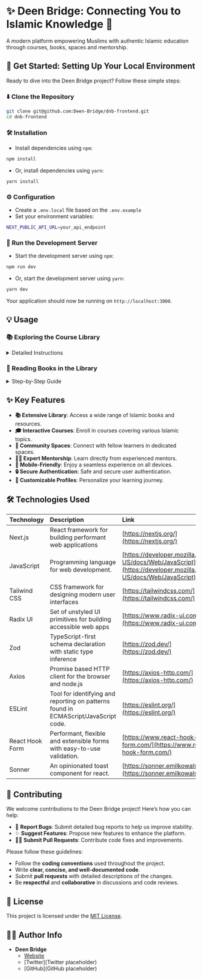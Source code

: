 # ✨ Deen Bridge: Connecting You to Islamic Knowledge 🕌

A modern platform empowering Muslims with authentic Islamic education through courses, books, spaces and mentorship.

## 🚀 Get Started: Setting Up Your Local Environment

Ready to dive into the Deen Bridge project? Follow these simple steps:

### ⬇️ Clone the Repository

```bash
git clone git@github.com:Deen-Bridge/dnb-frontend.git
cd dnb-frontend
```

### 🛠️ Installation

*   Install dependencies using `npm`:

```bash
npm install
```

*   Or, install dependencies using `yarn`:

```bash
yarn install
```

### ⚙️ Configuration

*   Create a `.env.local` file based on the `.env.example`
*   Set your environment variables:

```bash
NEXT_PUBLIC_API_URL=your_api_endpoint
```

### 🏃 Run the Development Server

*   Start the development server using `npm`:

```bash
npm run dev
```

*   Or, start the development server using `yarn`:

```bash
yarn dev
```

Your application should now be running on `http://localhost:3000`.

## 💡 Usage

### 📚 Exploring the Course Library

<details>
  <summary>Detailed Instructions</summary>
  
  1.  Navigate to the `/dashboard/courses` route.
  2.  Browse the available courses.
  3.  Click on a course to view its details.
  4.  Enroll and start learning!
  
  ![Course Library Screenshot](https://i.ibb.co/your_image_url.png)
  
  ```javascript
  // Example code snippet
  import CourseCard from '@/components/molecules/dashboard/cards/courseCard';

  const CoursesTab = () => {
    return (
      //...JSX Code
      <CourseCard key={course.id} course={course} />
      //...JSX Code
    );
  };
  ```
</details>

### 📖 Reading Books in the Library

<details>
  <summary>Step-by-Step Guide</summary>
  
  1.  Go to the `/dashboard/library` section.
  2.  Browse the available Islamic books.
  3.  Click on a book to start reading online or download it.
  
  ![Library Screenshot](https://i.ibb.co/your_image_url.png)
  
  ```javascript
  // Example code snippet
  import LibraryBookCard from '@/components/molecules/dashboard/cards/libraryCard';
  const BooksTab = () => {
   return (
      //...JSX Code
       <LibraryBookCard key={book.id} book={book} />
      //...JSX Code
    );
  };
  ```
</details>

## ✨ Key Features

*   **📚 Extensive Library**: Access a wide range of Islamic books and resources.
*   **🎓 Interactive Courses**: Enroll in courses covering various Islamic topics.
*   **💬 Community Spaces**: Connect with fellow learners in dedicated spaces.
*   **🧑‍🏫 Expert Mentorship**: Learn directly from experienced mentors.
*   **📱 Mobile-Friendly**: Enjoy a seamless experience on all devices.
*   **🔒 Secure Authentication**: Safe and secure user authentication.
*   **🎨 Customizable Profiles**: Personalize your learning journey.

## 🛠️ Technologies Used

| Technology         | Description                                                      | Link                               |
| :----------------- | :--------------------------------------------------------------- | :--------------------------------- |
| Next.js           | React framework for building performant web applications          | [https://nextjs.org/](https://nextjs.org/)          |
| JavaScript     | Programming language for web development.                         | [https://developer.mozilla.org/en-US/docs/Web/JavaScript](https://developer.mozilla.org/en-US/docs/Web/JavaScript) |
| Tailwind CSS       | CSS framework for designing modern user interfaces                | [https://tailwindcss.com/](https://tailwindcss.com/)        |
| Radix UI          | Set of unstyled UI primitives for building accessible web apps     | [https://www.radix-ui.com/](https://www.radix-ui.com/)      |
| Zod               | TypeScript-first schema declaration with static type inference | [https://zod.dev/](https://zod.dev/)      |
| Axios          | Promise based HTTP client for the browser and node.js | [https://axios-http.com/](https://axios-http.com/)      |
| ESLint            | Tool for identifying and reporting on patterns found in ECMAScript/JavaScript code. | [https://eslint.org/](https://eslint.org/)      |
| React Hook Form        | Performant, flexible and extensible forms with easy-to-use validation.  | [https://www.react-hook-form.com/](https://www.react-hook-form.com/)         |
| Sonner        |  An opinionated toast component for react. | [https://sonner.emilkowalski.com/](https://sonner.emilkowalski.com/)         |

## 🤝 Contributing

We welcome contributions to the Deen Bridge project! Here’s how you can help:

*   🐛 **Report Bugs**: Submit detailed bug reports to help us improve stability.
*   ✨ **Suggest Features**: Propose new features to enhance the platform.
*   👨‍💻 **Submit Pull Requests**: Contribute code fixes and improvements.

Please follow these guidelines:

*   Follow the **coding conventions** used throughout the project.
*   Write **clear, concise, and well-documented code**.
*   Submit **pull requests** with detailed descriptions of the changes.
*   Be **respectful** and **collaborative** in discussions and code reviews.

## 📜 License

This project is licensed under the [MIT License](link-to-license).

## 🧑‍💻 Author Info

*   **Deen Bridge**
    *   [Website](https://deenbridge.com)
    *   [Twitter](Twitter placeholder)
    *   [GitHub](GitHub placeholder)
